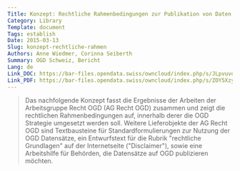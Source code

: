 ```yaml
---
Title: Konzept: Rechtliche Rahmenbedingungen zur Publikation von Daten als Open Government Data (OGD)
Category: Library
Template: document
Tags: establish
Date: 2015-03-13
Slug: konzept-rechtliche-rahmen
Authors: Anne Wiedmer, Corinna Seiberth
Summary: OGD Schweiz, Bericht
Lang: de
Link_DOC: https://bar-files.opendata.swiss/owncloud/index.php/s/JLpvuvqQWGTtN3C
Link_PDF: https://bar-files.opendata.swiss/owncloud/index.php/s/ZOY5XzyB0OO2rMf
---
```


> Das nachfolgende Konzept fasst die Ergebnisse der Arbeiten der Arbeitsgruppe Recht OGD (AG Recht OGD) zusammen und zeigt die rechtlichen Rahmenbedingungen auf, innerhalb derer die OGD Strategie umgesetzt werden soll. Weitere Lieferobjekte der AG Recht OGD sind Textbausteine für Standardformulierungen zur Nutzung der OGD Datensätze, ein Entwurfstext für die Rubrik "rechtliche Grundlagen" auf der Internetseite ("Disclaimer"), sowie eine Arbeitshilfe für Behörden, die Datensätze auf OGD publizieren möchten.
